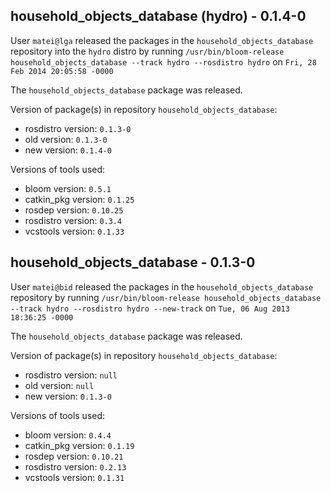 ## household_objects_database (hydro) - 0.1.4-0

User `matei@lga` released the packages in the `household_objects_database` repository into the `hydro` distro by running `/usr/bin/bloom-release household_objects_database --track hydro --rosdistro hydro` on `Fri, 28 Feb 2014 20:05:58 -0000`

The `household_objects_database` package was released.

Version of package(s) in repository `household_objects_database`:
- rosdistro version: `0.1.3-0`
- old version: `0.1.3-0`
- new version: `0.1.4-0`

Versions of tools used:
- bloom version: `0.5.1`
- catkin_pkg version: `0.1.25`
- rosdep version: `0.10.25`
- rosdistro version: `0.3.4`
- vcstools version: `0.1.33`


## household_objects_database - 0.1.3-0

User `matei@bid` released the packages in the `household_objects_database` repository by running `/usr/bin/bloom-release household_objects_database --track hydro --rosdistro hydro --new-track` on `Tue, 06 Aug 2013 18:36:25 -0000`

The `household_objects_database` package was released.

Version of package(s) in repository `household_objects_database`:
- rosdistro version: `null`
- old version: `null`
- new version: `0.1.3-0`

Versions of tools used:
- bloom version: `0.4.4`
- catkin_pkg version: `0.1.19`
- rosdep version: `0.10.21`
- rosdistro version: `0.2.13`
- vcstools version: `0.1.31`


